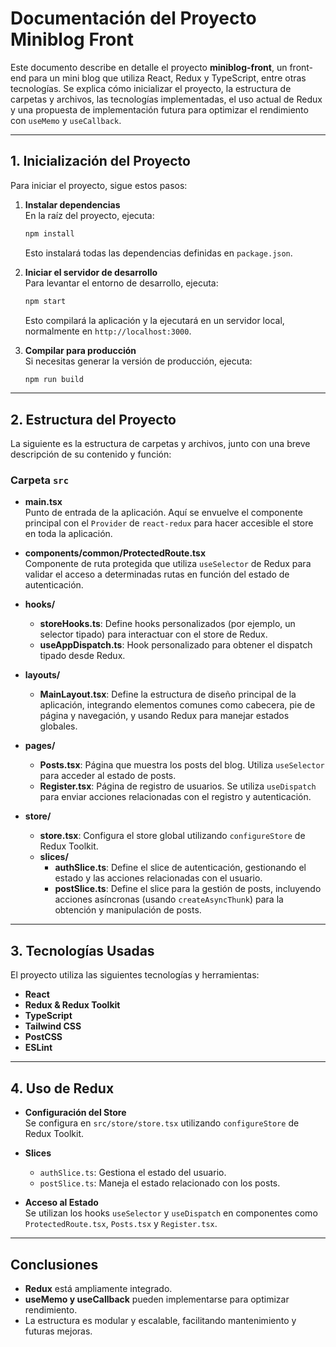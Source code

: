 # Documentación del Proyecto Miniblog Front

Este documento describe en detalle el proyecto **miniblog-front**, un front-end para un mini blog que utiliza React, Redux y TypeScript, entre otras tecnologías. Se explica cómo inicializar el proyecto, la estructura de carpetas y archivos, las tecnologías implementadas, el uso actual de Redux y una propuesta de implementación futura para optimizar el rendimiento con `useMemo` y `useCallback`.

---

## 1. Inicialización del Proyecto

Para iniciar el proyecto, sigue estos pasos:

1. **Instalar dependencias**  
   En la raíz del proyecto, ejecuta:
   ```bash
   npm install
   ```
   Esto instalará todas las dependencias definidas en `package.json`.

2. **Iniciar el servidor de desarrollo**  
   Para levantar el entorno de desarrollo, ejecuta:
   ```bash
   npm start
   ```
   Esto compilará la aplicación y la ejecutará en un servidor local, normalmente en `http://localhost:3000`.

3. **Compilar para producción**  
   Si necesitas generar la versión de producción, ejecuta:
   ```bash
   npm run build
   ```

---

## 2. Estructura del Proyecto

La siguiente es la estructura de carpetas y archivos, junto con una breve descripción de su contenido y función:


### Carpeta `src`

- **main.tsx**  
  Punto de entrada de la aplicación. Aquí se envuelve el componente principal con el `Provider` de `react-redux` para hacer accesible el store en toda la aplicación.

- **components/common/ProtectedRoute.tsx**  
  Componente de ruta protegida que utiliza `useSelector` de Redux para validar el acceso a determinadas rutas en función del estado de autenticación.

- **hooks/**  
  - **storeHooks.ts**: Define hooks personalizados (por ejemplo, un selector tipado) para interactuar con el store de Redux.
  - **useAppDispatch.ts**: Hook personalizado para obtener el dispatch tipado desde Redux.

- **layouts/**  
  - **MainLayout.tsx**: Define la estructura de diseño principal de la aplicación, integrando elementos comunes como cabecera, pie de página y navegación, y usando Redux para manejar estados globales.

- **pages/**  
  - **Posts.tsx**: Página que muestra los posts del blog. Utiliza `useSelector` para acceder al estado de posts.
  - **Register.tsx**: Página de registro de usuarios. Se utiliza `useDispatch` para enviar acciones relacionadas con el registro y autenticación.

- **store/**  
  - **store.tsx**: Configura el store global utilizando `configureStore` de Redux Toolkit.
  - **slices/**  
    - **authSlice.ts**: Define el slice de autenticación, gestionando el estado y las acciones relacionadas con el usuario.
    - **postSlice.ts**: Define el slice para la gestión de posts, incluyendo acciones asíncronas (usando `createAsyncThunk`) para la obtención y manipulación de posts.

---

## 3. Tecnologías Usadas

El proyecto utiliza las siguientes tecnologías y herramientas:

- **React**
- **Redux & Redux Toolkit**
- **TypeScript**
- **Tailwind CSS**
- **PostCSS**
- **ESLint**

---

## 4. Uso de Redux

- **Configuración del Store**  
  Se configura en `src/store/store.tsx` utilizando `configureStore` de Redux Toolkit.

- **Slices**  
  - `authSlice.ts`: Gestiona el estado del usuario.
  - `postSlice.ts`: Maneja el estado relacionado con los posts.

- **Acceso al Estado**  
  Se utilizan los hooks `useSelector` y `useDispatch` en componentes como `ProtectedRoute.tsx`, `Posts.tsx` y `Register.tsx`.


---

## Conclusiones

- **Redux** está ampliamente integrado.
- **useMemo y useCallback** pueden implementarse para optimizar rendimiento.
- La estructura es modular y escalable, facilitando mantenimiento y futuras mejoras.

